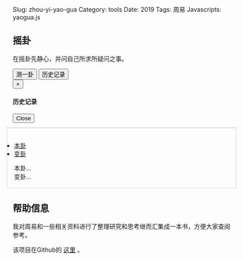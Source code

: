 Slug: zhou-yi-yao-gua
Category: tools
Date: 2019
Tags: 周易
Javascripts: yaogua.js

<style>
.tab-div {
    position: relative;
    padding: 15px 15px 15px;
    margin: 10px -15px 15px;
    border-color: #e5e5e5 #eee #eee;
    border-style: solid;
}
#tab li{
 margin-left : 0px;
 margin-bottom:-1px;
}
</style>


## 摇卦

在摇卦先静心，并问自己所求所疑问之事。

<div>
<button class="btn btn-default" onclick="yaogua();" type="button">测一卦</button>
<button onclick="check_history();" type="button" class="btn btn-default pull-right" data-toggle="modal" data-target="#myModal">
历史记录
</button>
</div>


<!-- Modal -->
<div class="modal fade" id="myModal" tabindex="-1" role="dialog" aria-labelledby="myModalLabel">
<div class="modal-dialog" role="document">
<div class="modal-content">
<div class="modal-header">
<button type="button" class="close" data-dismiss="modal" aria-label="Close"><span aria-hidden="true">&times;</span></button>
<h4 class="modal-title" id="myModalLabel">历史记录</h4>
</div>
<div class="modal-body">
<div id="history"></div>
</div>
<div class="modal-footer">
<button type="button" class="btn btn-default" data-dismiss="modal">Close</button>
</div>
</div>
</div>
</div>


<div class="tab-div">
<!-- Nav tabs -->
<ul id="tab" class="nav nav-tabs" style="padding-left:0px;" role="tablist">
<li role="presentation" class="active"><a href="#yuanwen" aria-controls="yuanwen" role="tab" data-toggle="tab">本卦</a></li>
<li role="presentation"><a href="#biangua-yuanwen" aria-controls="biangua-yuanwen" role="tab" data-toggle="tab">变卦</a></li>
</ul>

<!-- Tab panes -->
<div class="tab-content">
<div role="tabpanel" class="tab-pane fade in active" id="yuanwen">本卦...</div>
<div role="tabpanel" class="tab-pane fade" id="biangua-yuanwen">变卦...</div>
</div>

</div>



## 帮助信息

我对周易和一些相关资料进行了整理研究和思考继而汇集成一本书，方便大家查阅参考。

该项目在Github的 [这里](https://github.com/a358003542/zhouyi) 。




